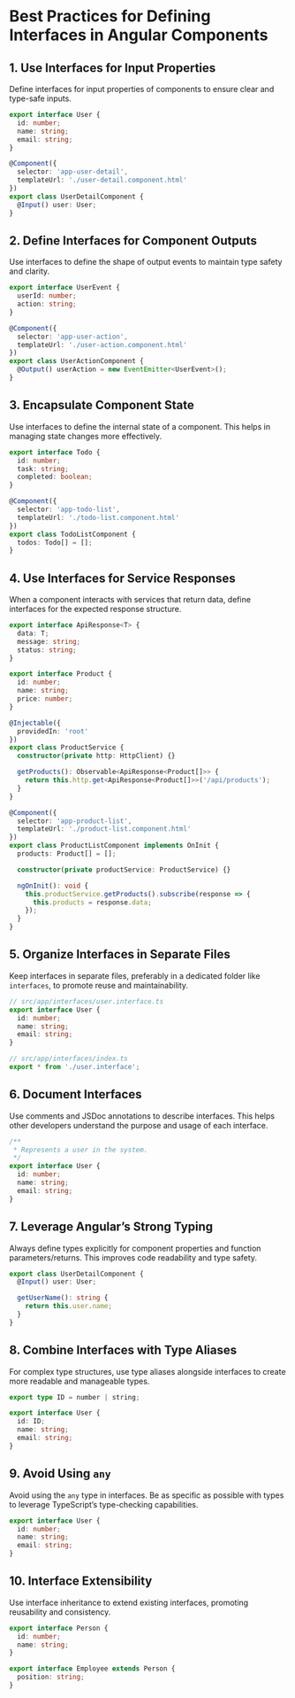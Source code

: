 # Best Practices for Defining Interfaces in Angular Components

## 1. Use Interfaces for Input Properties

Define interfaces for input properties of components to ensure clear and type-safe inputs.

```typescript
export interface User {
  id: number;
  name: string;
  email: string;
}

@Component({
  selector: 'app-user-detail',
  templateUrl: './user-detail.component.html'
})
export class UserDetailComponent {
  @Input() user: User;
}
```

## 2. Define Interfaces for Component Outputs

Use interfaces to define the shape of output events to maintain type safety and clarity.

```typescript
export interface UserEvent {
  userId: number;
  action: string;
}

@Component({
  selector: 'app-user-action',
  templateUrl: './user-action.component.html'
})
export class UserActionComponent {
  @Output() userAction = new EventEmitter<UserEvent>();
}
```

## 3. Encapsulate Component State

Use interfaces to define the internal state of a component. This helps in managing state changes more effectively.

```typescript
export interface Todo {
  id: number;
  task: string;
  completed: boolean;
}

@Component({
  selector: 'app-todo-list',
  templateUrl: './todo-list.component.html'
})
export class TodoListComponent {
  todos: Todo[] = [];
}
```

## 4. Use Interfaces for Service Responses

When a component interacts with services that return data, define interfaces for the expected response structure.

```typescript
export interface ApiResponse<T> {
  data: T;
  message: string;
  status: string;
}

export interface Product {
  id: number;
  name: string;
  price: number;
}

@Injectable({
  providedIn: 'root'
})
export class ProductService {
  constructor(private http: HttpClient) {}

  getProducts(): Observable<ApiResponse<Product[]>> {
    return this.http.get<ApiResponse<Product[]>>('/api/products');
  }
}

@Component({
  selector: 'app-product-list',
  templateUrl: './product-list.component.html'
})
export class ProductListComponent implements OnInit {
  products: Product[] = [];

  constructor(private productService: ProductService) {}

  ngOnInit(): void {
    this.productService.getProducts().subscribe(response => {
      this.products = response.data;
    });
  }
}
```

## 5. Organize Interfaces in Separate Files

Keep interfaces in separate files, preferably in a dedicated folder like `interfaces`, to promote reuse and maintainability.

```typescript
// src/app/interfaces/user.interface.ts
export interface User {
  id: number;
  name: string;
  email: string;
}

// src/app/interfaces/index.ts
export * from './user.interface';
```

## 6. Document Interfaces

Use comments and JSDoc annotations to describe interfaces. This helps other developers understand the purpose and usage of each interface.

```typescript
/**
 * Represents a user in the system.
 */
export interface User {
  id: number;
  name: string;
  email: string;
}
```

## 7. Leverage Angular’s Strong Typing

Always define types explicitly for component properties and function parameters/returns. This improves code readability and type safety.

```typescript
export class UserDetailComponent {
  @Input() user: User;

  getUserName(): string {
    return this.user.name;
  }
}
```

## 8. Combine Interfaces with Type Aliases

For complex type structures, use type aliases alongside interfaces to create more readable and manageable types.

```typescript
export type ID = number | string;

export interface User {
  id: ID;
  name: string;
  email: string;
}
```

## 9. Avoid Using `any`

Avoid using the `any` type in interfaces. Be as specific as possible with types to leverage TypeScript’s type-checking capabilities.

```typescript
export interface User {
  id: number;
  name: string;
  email: string;
}
```

## 10. Interface Extensibility

Use interface inheritance to extend existing interfaces, promoting reusability and consistency.

```typescript
export interface Person {
  id: number;
  name: string;
}

export interface Employee extends Person {
  position: string;
}
```
